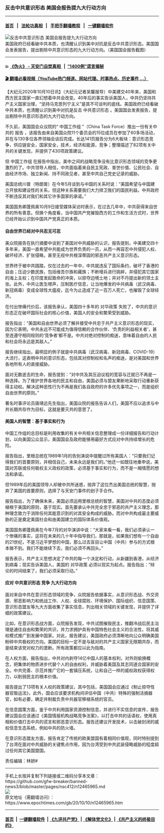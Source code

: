 ### 反击中共意识形态 美国会报告提九大行动方向
------------------------

#### [首页](https://github.com/gfw-breaker/banned-news3/blob/master/README.md) &nbsp;&nbsp;|&nbsp;&nbsp; [法轮功真相](https://github.com/begood0513/basic/blob/master/README.md)  &nbsp;&nbsp;|&nbsp;&nbsp; [手把手翻墙教程](https://github.com/gfw-breaker/guides/wiki)  &nbsp;&nbsp;|&nbsp;&nbsp; [一键翻墙软件](https://github.com/gfw-breaker/nogfw/blob/master/README.md)  



<div><img alt="反击中共意识形态 美国会报告提九大行动方向" class="attachment-djy_600_400 size-djy_600_400 wp-post-image" src="https://i.epochtimes.com/assets/uploads/2020/10/Capture-4-600x400.jpg"/>
<div class="caption">
 美国政府已经看破中共本质，也清醒认识到美中对抗是反击中共意识形态。美国国会发表报告，提出剔除中共意识形态的九大行动方向。（美国国会报告截图）
</div></div><hr/>

#### 💥 [《伪火》 - 天安门自焚真相 ](http://158.247.195.190:10000/videos/blog/weihuo.html)&nbsp; |&nbsp; [“1400例”谎言揭秘  ](http://158.247.195.190:10000/videos/blog/jiexi1400.html)

#### [ 🎬  翻墙必看视频（YouTube热门频道、网站代理、时事热点、历史事件 ...）](https://github.com/gfw-breaker/links/blob/master/banned.md)

<div><p>
 【大纪元2020年10月10日讯】（大纪元记者吴馨报导）中美建交40年来，美国和西方民主国家一直幻想着中共会改变。40年后的事实告诉美国人，中共仍坚持共产主义国家治理，“坚持马克思列宁主义”是其不可谈判的底线。美国政府已经看破中共本质，也清醒认识到美中对抗是反击
 <ok href="https://www.epochtimes.com/gb/tag/%E4%B8%AD%E5%85%B1%E6%84%8F%E8%AF%86%E5%BD%A2%E6%80%81.html">
  中共意识形态
 </ok>
 。美国国会发表报告，提出剔除中共意识形态的九大行动方向。
</p>
<p>
 不久前，美国国会众议院的“
 <ok href="https://www.epochtimes.com/gb/tag/%E4%B8%AD%E5%9B%BD%E5%B7%A5%E4%BD%9C%E7%BB%84.html">
  中国工作组
 </ok>
 ”（China Task Force）推出一份有关中共的
 <ok href="https://gop-foreignaffairs.house.gov/wp-content/uploads/2020/09/CHINA-TASK-FORCE-REPORT-FINAL-9.30.20.pdf">
  报告
 </ok>
 ，该报告由来自美国众院11个委员会的15位成员在参加了60多场活动，并在与130多位各界领袖会谈后完成。长达141页报告分为6大板块：意识形态竞争，供应链安全，国家安全，技术，经济和能源，竞争；整理描述了82项有关中共的关键发现，并提供了430项政策建议。
</p>
<p>
 但
 <ok href="https://www.epochtimes.com/gb/tag/%E4%B8%AD%E5%9B%BD%E5%B7%A5%E4%BD%9C%E7%BB%84.html">
  中国工作组
 </ok>
 在报告中指出，美中之间的战略竞争没有比意识形态领域的竞争更激烈的了。中共领导人相信，中共面临着来自民主宪政、普世价值、公民社会、自由经济市场、独立新闻、持不同政见者，甚至中共自己党史记录的威胁。
</p>
<p>
 美国总统川普（特朗普）在今年5月谈到与中国的关系时说：“美国希望与中国建立开放和建设性的关系，但这种关系需要我们大力捍卫我们的国民利益。中共政府不断违反其对我们和其它许多国家的承诺。”
</p>
<p>
 美国国务卿蓬佩奥10月9日接受媒体采访时表示，在过去几年中，中共获得来自世界的所有善意。但换个角度看，当中国共产党摧毁西方的工作和生活方式时，世界已经开始认识到中国共产党真正的本质。
</p>
<h4>
 自由世界已经对中共忍无可忍
</h4>
<p>
 美众院报告在执行摘要中谈到了美国对中共威胁的认识，报告提到，中美建交四十多年来，美国一直希望中共能成为世界负责的一员，从而一再容忍中共侵犯人权、破坏经济、扩张侵略，甚至无视中共根深蒂固的邪恶共产主义意识形态。
</p>
<p>
 世界终于被中共践踏，仅在过去的一年中，中共就违反了国际条约，破坏了香港的自由；压迫少数民族，包括维吾尔族和藏族；不断增兵进行挑衅，并侵犯其它国家的海上主权；在印度发起致命的冲突，以掠夺边境土地；并对不丹提出新的领土主张。此外，中共让医生噤声，压制医疗信息，让当地爆发的中共病毒（武汉病毒、新冠病毒）变成全球性大瘟疫，迄今为止造成了近一百万人死亡，也摧毁了全球经济。
</p>
<p>
 在付出惨痛代价后，该报告承认，美国四十多年的
 <ok href="https://www.epochtimes.com/gb/tag/%E5%AF%B9%E5%8D%8E%E6%94%BF%E7%AD%96.html">
  对华政策
 </ok>
 失败了，中共的意识形态正在破坏国际社会的核心价值，美国人的安全和繁荣受到威胁。
</p>
<p>
 报告指出：“美国和自由世界必须了解并接受中共忠于共产主义意识形态的现实，因为它表明，中共永远不可能成为值得信赖的合作伙伴、‘负责的利益相关者’，甚至连遵守相同规则的‘竞争者’都不是。中共对绝对控制的痴迷，意味着自由的人民和社会将永远是其敌人。”
</p>
<p>
 报告继续指出，最明显的例子就是中共病毒（武汉病毒、新冠病毒、COVID-19）大流行，这表明中共的意识形态，包括其对控制权和名声的痴迷，是对美国和世界各地所有人的直接威胁。
</p>
<p>
 面对无数逝去的生命，报告提到：“对中共及其压迫议程的宽容与迁就已不再是一种选择。为了维护世界各地的民主和自由，美国必须与盟友果断地采取行动重新获得主动权。解决这种恶性行为不再是我们各自政府的许多优先事项之一，而是组织自由世界的原则。”
</p>
<p>
 著名时事评论员唐靖远先生指出，美国众院的报告告诉人们，美国不应以追求与中共长期共存作为目标，这就是要灭共的意思了。
</p>
<h4>
 美国人的智慧：基于事实和行为
</h4>
<p>
 中国工作组的总目标是利用收集的有关中共相关信息整理成一份详细报告和行动计划，以向美国公众显示，美国国会及政府能够用最好方式应对中共持续增长的危险。
</p>
<p>
 报告指出，里根总统在1989年1月的告别演说中提醒过所有美国人：“只要我们记得我们的首要原则，并相信自己，未来永远是我们的。”他还一如既往地重申说，美国对苏联或任何极权主义政权的政策，必须基于事实和行为，而不是一厢情愿的想法和承诺。
</p>
<p>
 但1989年后的美国领导人却被中共所迷惑，抛弃了这位杰出美国总统的智慧，抛弃了美国的首要原则，选择了与天安门事件的刽子手合作。
</p>
<p>
 报告指出，为了确保未来，美国必须运用里根总统的智慧，美国对中共的态度必须植根于美国的原则，基于现实。首先要承认中共完全忠于邪恶的共产主义理念，那种理念致力于消除任何其能意识到的对其安全构成的威胁。而对中共构成最主要威胁的正是奠定美国社会和由美国建立的国际体系价值观。
</p>
<p>
 美国国务卿蓬佩奥在今年7月的对华演讲中说：“大家来看一看，我们必须承认一个惨痛的事实，这将在未来的几十年中指导我们，那就是，如果我们想有一个自由的21世纪，不是习近平梦想的中国，那么过去盲目让中国（中共）参与的方式根本做不到。我们不能继续下去，我们必须不再回头。”
</p>
<p>
 报告表示，共产主义思想决定了中共的每一个决定和行动，从新疆到香港，从经济到病毒；现实告诉美国人，美国的
 <ok href="https://www.epochtimes.com/gb/tag/%E5%AF%B9%E5%8D%8E%E6%94%BF%E7%AD%96.html">
  对华政策
 </ok>
 必须以现实为起点。报告指出：“辩论的时间结束了，我们必须采取行动。”
</p>
<h4>
 应对
 <ok href="https://www.epochtimes.com/gb/tag/%E4%B8%AD%E5%85%B1%E6%84%8F%E8%AF%86%E5%BD%A2%E6%80%81.html">
  中共意识形态
 </ok>
 竞争 九大行动方向
</h4>
<p>
 面对来自中共在意识形态领域的竞争，众院报告依据事实，从意识形态战、外交资源、邪恶影响力和统战工作、人权、全球腐败、环境保护、国际组织、信息国策、意识形态盟友等九大方面收集了事实信息，列出相关领域的关键发现，并提供了详细的政策建议。
</p>
<p>
 比如，在意识形态战方面，众院报告发现，中共试图摧毁民主，推翻冷战后民主治理是通往自由和繁荣的共识，并力求拥护具有中国特色社会主义的合法性，将其威权模式推广到发展中国家。对此，报告建议，美国政府必须清晰地向公众明确美国粉碎中共极权的方向。美国的目标一定不是与敌对的共产主义国家无限期共存，而是结束该党对权力的垄断。所有政策都应以此为指南。
</p>
<p>
 在人权方面，报告指出，中共对内剥夺14亿中国人的基本权利，对外则偷换概念，把集体的物质进步代替个人的自由权利，并威胁着美国及其志同道合国家的安全。中共完善、示范并推广它的一套镇压系统，让和自己一样的威权政权获得权力，以削弱民主的根本价值。
</p>
<p>
 报告提出了13项有关人权的政策建议，其中包括，美国国会应通过《制止掠夺性器官贩运法》，此外，国会应该要求机构间评估中国（中共）特殊的强制活摘器官，如有必要，确定并制裁负责中共器官移植系统的官员。
</p>
<p>
 在信息国策方面，鉴于中共利用国家资源控制信息，并进行不实信息的宣传，报告建议国会应该通过《美国情报机构战略竞争法案》，以打击中共的话语权，使用真相和价值打击中共的谎言和邪恶意识形态。报告还建议开发技术，以击破封闭的威权信息生态系统，例如中共的防火墙。
</p>
<p>
 在意识形态盟友方面，报告肯定了传统的欧美盟国有着相同价值观，同时特别提到了台湾在面对中共威胁的关键焦点作用，因为台湾受到中共武装侵略威胁的程度超过任何其它美国盟国。
</p>
<p>
 责任编辑：林妍#
</p>
</div>
<hr/>
手机上长按并复制下列链接或二维码分享本文章：<br/>
https://github.com/gfw-breaker/banned-news3/blob/master/pages/nsc412/n12465965.md <br/>
<a href='https://github.com/gfw-breaker/banned-news3/blob/master/pages/nsc412/n12465965.md'><img src='https://github.com/gfw-breaker/banned-news3/blob/master/pages/nsc412/n12465965.md.png'/></a> <br/>
原文地址（需翻墙访问）：https://www.epochtimes.com/gb/20/10/10/n12465965.htm


------------------------
#### [首页](https://github.com/gfw-breaker/banned-news3/blob/master/README.md) &nbsp;|&nbsp; [一键翻墙软件](https://github.com/gfw-breaker/nogfw/blob/master/README.md) &nbsp;| [《九评共产党》](https://github.com/gfw-breaker/9ping.md/blob/master/README.md#九评之一评共产党是什么) | [《解体党文化》](https://github.com/gfw-breaker/jtdwh.md/blob/master/README.md) | [《共产主义的终极目的》](https://github.com/gfw-breaker/gczydzjmd.md/blob/master/README.md)


<img src='http://gfw-breaker.win/banned-news3/pages/nsc412/n12465965.md' width='0px' height='0px'/>